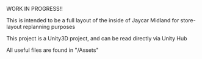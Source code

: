 WORK IN PROGRESS!!

This is intended to be a full layout of the inside of Jaycar Midland for store-layout replanning purposes

This project is a Unity3D project, and can be read directly via Unity Hub

All useful files are found in "/Assets"
